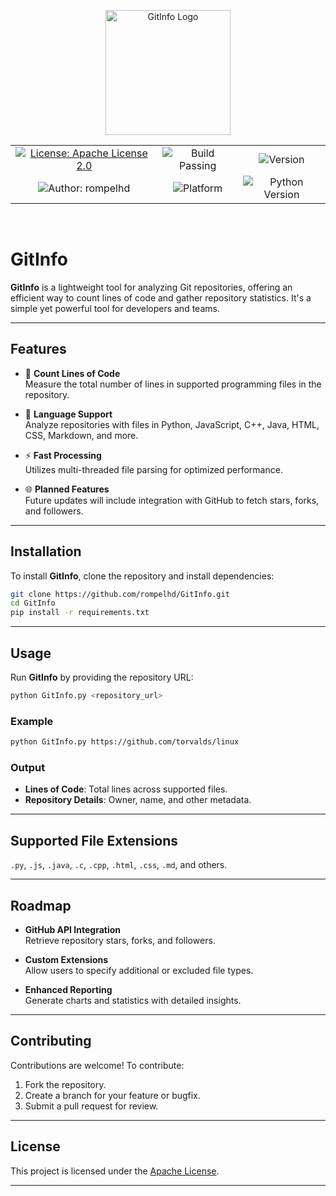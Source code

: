 <p align="center">
    <img src="https://cdn.discordapp.com/attachments/783810268760768552/1403171315657080882/IMG_20250808_021927.jpg?ex=6896949f&is=6895431f&hm=d5b5c1315e088d8b2ccd6a19cb3d6e51325424a60e3a2f6887645ddbc0252226" width="200" alt="GitInfo Logo">
</p>

<table align="center">
  <tr>
    <td align="center">
      <a href="https://opensource.org/licenses/apache-2-0"><img src="https://img.shields.io/badge/License-Apache-green.svg" alt="License: Apache License 2.0"></a>
    </td>
    <td align="center">
      <img src="https://img.shields.io/badge/Build-Passing-green" alt="Build Passing">
    </td>
    <td align="center">
      <img src="https://img.shields.io/badge/Version-v0.1.0-blue" alt="Version">
    </td>
  </tr>
  <tr>
    <td align="center">
      <img src="https://img.shields.io/badge/Author-rompelhd-red" alt="Author: rompelhd">
    </td>
    <td align="center">
      <img src="https://img.shields.io/badge/Platform-All%20Linux%20%7C%20macOS%20%7C%20Windows-yellowgreen?style=flat&labelColor=gray" alt="Platform">
    </td>
    <td align="center">
      <img src="https://img.shields.io/badge/Python-3.x-orange" alt="Python Version">
    </td>
  </tr>
</table>

<br/>

# GitInfo

**GitInfo** is a lightweight tool for analyzing Git repositories, offering an efficient way to count lines of code and gather repository statistics. It's a simple yet powerful tool for developers and teams.

---

## Features

- 🧮 **Count Lines of Code**  
  Measure the total number of lines in supported programming files in the repository.

- 📂 **Language Support**  
  Analyze repositories with files in Python, JavaScript, C++, Java, HTML, CSS, Markdown, and more.

- ⚡ **Fast Processing**  
  Utilizes multi-threaded file parsing for optimized performance.

- 🌐 **Planned Features**  
  Future updates will include integration with GitHub to fetch stars, forks, and followers.

---

## Installation

To install **GitInfo**, clone the repository and install dependencies:

```bash
git clone https://github.com/rompelhd/GitInfo.git
cd GitInfo
pip install -r requirements.txt
```

---

## Usage

Run **GitInfo** by providing the repository URL:

```bash
python GitInfo.py <repository_url>
```

### Example

```bash
python GitInfo.py https://github.com/torvalds/linux
```

### Output

- **Lines of Code**: Total lines across supported files.  
- **Repository Details**: Owner, name, and other metadata.

---

## Supported File Extensions

`.py`, `.js`, `.java`, `.c`, `.cpp`, `.html`, `.css`, `.md`, and others.

---

## Roadmap

- **GitHub API Integration**  
  Retrieve repository stars, forks, and followers.  

- **Custom Extensions**  
  Allow users to specify additional or excluded file types.  

- **Enhanced Reporting**  
  Generate charts and statistics with detailed insights.

---

## Contributing

Contributions are welcome! To contribute:

1. Fork the repository.  
2. Create a branch for your feature or bugfix.  
3. Submit a pull request for review.  

---

## License

This project is licensed under the [Apache License](https://opensource.org/licenses/apache-2-0).

---
